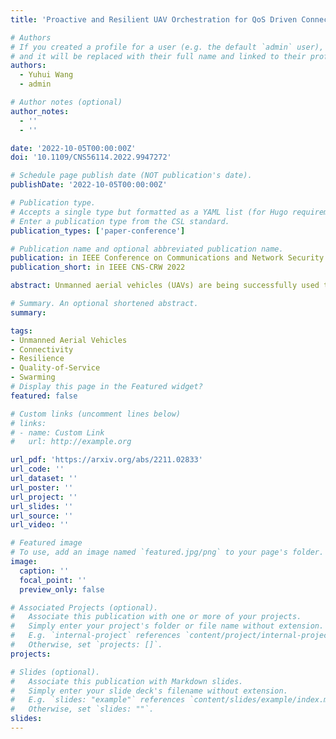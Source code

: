 ```yaml
---
title: 'Proactive and Resilient UAV Orchestration for QoS Driven Connectivity and Coverage of Ground Users'

# Authors
# If you created a profile for a user (e.g. the default `admin` user), write the username (folder name) here
# and it will be replaced with their full name and linked to their profile.
authors:
  - Yuhui Wang
  - admin

# Author notes (optional)
author_notes:
  - ''
  - ''

date: '2022-10-05T00:00:00Z'
doi: '10.1109/CNS56114.2022.9947272'

# Schedule page publish date (NOT publication's date).
publishDate: '2022-10-05T00:00:00Z'

# Publication type.
# Accepts a single type but formatted as a YAML list (for Hugo requirements).
# Enter a publication type from the CSL standard.
publication_types: ['paper-conference']

# Publication name and optional abbreviated publication name.
publication: in IEEE Conference on Communications and Network Security (CNS), Austin, TX, USA
publication_short: in IEEE CNS-CRW 2022

abstract: Unmanned aerial vehicles (UAVs) are being successfully used to deliver communication services in applications such as extending the coverage of 5G cellular networks in remote areas, emergency situations, and enhancing the service quality in regions of dense user populations. While optimized placement solutions have been proposed in literature for ensuring quality of service (QoS) of users, they may not be ideal in highly mobile, autonomous, and diverse network scenarios. This paper proposes a proactive and resilient framework for distributed and dynamic orchestration of UAV small cells to provide QoS differentiation in the network. The UAV locations are tailored to end-user locations and service needs while ensuring that UAVs maintain localized backhaul connectivity. Simulation experiments show that under scenarios where physical placement can achieve service differentiation’ the developed framework leads to a stable configurations of UAVs satisfying above 90% of user QoS requirements.

# Summary. An optional shortened abstract.
summary:

tags:
- Unmanned Aerial Vehicles
- Connectivity
- Resilience
- Quality-of-Service
- Swarming
# Display this page in the Featured widget?
featured: false

# Custom links (uncomment lines below)
# links:
# - name: Custom Link
#   url: http://example.org

url_pdf: 'https://arxiv.org/abs/2211.02833'
url_code: ''
url_dataset: ''
url_poster: ''
url_project: ''
url_slides: ''
url_source: ''
url_video: ''

# Featured image
# To use, add an image named `featured.jpg/png` to your page's folder.
image:
  caption: ''
  focal_point: ''
  preview_only: false

# Associated Projects (optional).
#   Associate this publication with one or more of your projects.
#   Simply enter your project's folder or file name without extension.
#   E.g. `internal-project` references `content/project/internal-project/index.md`.
#   Otherwise, set `projects: []`.
projects:

# Slides (optional).
#   Associate this publication with Markdown slides.
#   Simply enter your slide deck's filename without extension.
#   E.g. `slides: "example"` references `content/slides/example/index.md`.
#   Otherwise, set `slides: ""`.
slides:
---
```

